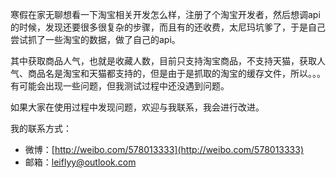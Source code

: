 寒假在家无聊想看一下淘宝相关开发怎么样，注册了个淘宝开发者，然后想调api的时候，发现还要很多很复杂的步骤，而且有的还收费，太尼玛坑爹了，于是自己尝试抓了一些淘宝的数据，做了自己的api。

其中获取商品人气，也就是收藏人数，目前只支持淘宝商品，不支持天猫，获取人气、商品名是淘宝和天猫都支持的，但是由于是抓取的淘宝的缓存文件，所以。。。有可能会出现一些问题，但我测试过程中还没遇到问题。

如果大家在使用过程中发现问题，欢迎与我联系，我会进行改进。

我的联系方式：

  -  微博：[http://weibo.com/578013333](http://weibo.com/578013333)
  - 邮箱：leiflyy@outlook.com




